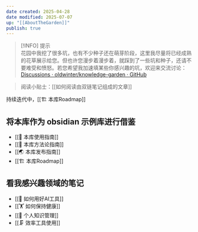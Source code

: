 ```yaml
---
date created: 2025-04-28
date modified: 2025-07-07
up: "[[AboutTheGarden]]"
publish: true
---
```


> [!INFO] 提示  
> 花园中我挖了很多坑，也有不少种子还在萌芽阶段，这里我尽量将已经成熟的花草展示给您。但也许您漫步着漫步着，就踩到了一些坑和种子，还请不要难受和愤怒。若您希望我加速填某些你感兴趣的坑，欢迎来交流讨论：[Discussions · oldwinter/knowledge-garden · GitHub](https://github.com/oldwinter/knowledge-garden/discussions)

> 阅读小贴士：[[如何阅读由双链笔记组成的文章]]

持续迭代中，[[🏗 本库Roadmap]]

## 将本库作为 obsidian 示例库进行借鉴

- [[🧰 本库使用指南]]
- [[🍫 本库方法论指南]]
- [[🌏 本库发布指南]]
- [[🏗 本库Roadmap]]

## 看我感兴趣领域的笔记

- [[🔧 如何用好AI工具]]
- [[🏋 如何保持健康]]
- [[🧀 个人知识管理]]
- [[🗜 效率工具使用]]
